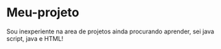 # Meu-projeto
Sou inexperiente na area de projetos ainda procurando aprender, sei java script, java e HTML!
